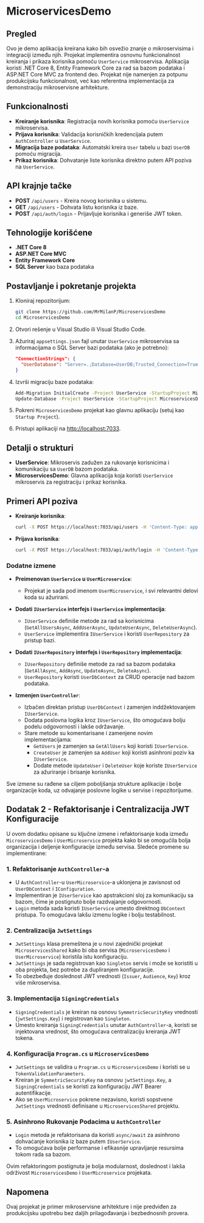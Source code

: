 # MicroservicesDemo

## Pregled
Ovo je demo aplikacija kreirana kako bih osvežio znanje o mikroservisima i integraciji između njih. Projekat implementira osnovnu funkcionalnost kreiranja i prikaza korisnika pomoću `UserService` mikroservisa. Aplikacija koristi .NET Core 8, Entity Framework Core za rad sa bazom podataka i ASP.NET Core MVC za frontend deo. Projekat nije namenjen za potpunu produkcijsku funkcionalnost, već kao referentna implementacija za demonstraciju mikroservisne arhitekture.

## Funkcionalnosti
- **Kreiranje korisnika**: Registracija novih korisnika pomoću `UserService` mikroservisa.
- **Prijava korisnika**: Validacija korisničkih kredencijala putem `AuthController` u `UserService`.
- **Migracija baze podataka**: Automatski kreira `User` tabelu u bazi `UserDB` pomoću migracija.
- **Prikaz korisnika**: Dohvatanje liste korisnika direktno putem API poziva na `UserService`.

## API krajnje tačke
- **POST** `/api/users` - Kreira novog korisnika u sistemu.
- **GET** `/api/users` - Dohvata listu korisnika iz baze.
- **POST** `/api/auth/login` - Prijavljuje korisnika i generiše JWT token.

## Tehnologije korišćene
- **.NET Core 8**
- **ASP.NET Core MVC**
- **Entity Framework Core**
- **SQL Server** kao baza podataka

## Postavljanje i pokretanje projekta
1. Kloniraj repozitorijum:
    ```bash
    git clone https://github.com/MrMilanP/MicroservicesDemo
    cd MicroservicesDemo
    ```

2. Otvori rešenje u Visual Studio ili Visual Studio Code.

3. Ažuriraj `appsettings.json` fajl unutar `UserService` mikroservisa sa informacijama o SQL Server bazi podataka (ako je potrebno):

    ```json
    "ConnectionStrings": {
      "UserDatabase": "Server=.;Database=UserDB;Trusted_Connection=True;"
    }
    ```

4. Izvrši migraciju baze podataka:
    ```bash
    Add-Migration InitialCreate -Project UserService -StartupProject MicroservicesDemo
    Update-Database -Project UserService -StartupProject MicroservicesDemo
    ```

5. Pokreni `MicroservicesDemo` projekat kao glavnu aplikaciju (setuj kao `Startup Project`).

6. Pristupi aplikaciji na [http://localhost:7033](http://localhost:7033).

## Detalji o strukturi
- **UserService**: Mikroservis zadužen za rukovanje korisnicima i komunikaciju sa `UserDB` bazom podataka.
- **MicroservicesDemo**: Glavna aplikacija koja koristi `UserService` mikroservis za registraciju i prikaz korisnika.

## Primeri API poziva
- **Kreiranje korisnika**:
    ```bash
    curl -X POST https://localhost:7033/api/users -H 'Content-Type: application/json' -d '{ "email": "test@example.com", "password": "Test123!" }'
    ```

- **Prijava korisnika**:
    ```bash
    curl -X POST https://localhost:7033/api/auth/login -H 'Content-Type: application/json' -d '{ "email": "test@example.com", "password": "Test123!" }'
    ```

### Dodatne izmene

- **Preimenovan `UserService` u `UserMicroservice`**:
  - Projekat je sada pod imenom `UserMicroservice`, i svi relevantni delovi koda su ažurirani.

- **Dodati `IUserService` interfejs i `UserService` implementacija**:
  - `IUserService` definiše metode za rad sa korisnicima (`GetAllUsersAsync`, `AddUserAsync`, `UpdateUserAsync`, `DeleteUserAsync`).
  - `UserService` implementira `IUserService` i koristi `UserRepository` za pristup bazi.

- **Dodati `IUserRepository` interfejs i `UserRepository` implementacija**:
  - `IUserRepository` definiše metode za rad sa bazom podataka (`GetAllAsync`, `AddAsync`, `UpdateAsync`, `DeleteAsync`).
  - `UserRepository` koristi `UserDbContext` za CRUD operacije nad bazom podataka.

- **Izmenjen `UserController`**:
  - Izbačen direktan pristup `UserDbContext` i zamenjen inddžektovanjem `IUserService`.
  - Dodata poslovna logika kroz `IUserService`, što omogućava bolju podelu odgovornosti i lakše održavanje.
  - Stare metode su komentarisane i zamenjene novim implementacijama:
    - `GetUsers` je zamenjen sa `GetAllUsers` koji koristi `IUserService`.
    - `CreateUser` je zamenjen sa `AddUser` koji koristi asinhroni poziv ka `IUserService`.
    - Dodate metode `UpdateUser` i `DeleteUser` koje koriste `IUserService` za ažuriranje i brisanje korisnika.

Sve izmene su rađene sa ciljem poboljšanja strukture aplikacije i bolje organizacije koda, uz odvajanje poslovne logike u servise i repozitorijume.


## Dodatak 2 - Refaktorisanje i Centralizacija JWT Konfiguracije

U ovom dodatku opisane su ključne izmene i refaktorisanje koda između `MicroservicesDemo` i `UserMicroservice` projekta kako bi se omogućila bolja organizacija i deljenje konfiguracije između servisa. Sledeće promene su implementirane:

### 1. Refaktorisanje `AuthController`-a
- U `AuthController`-u `UserMicroservice`-a uklonjena je zavisnost od `UserDbContext` i `IConfiguration`.
- Implementiran je `IUserService` kao apstrakcioni sloj za komunikaciju sa bazom, čime je postignuto bolje razdvajanje odgovornosti.
- `Login` metoda sada koristi `IUserService` umesto direktnog `DbContext` pristupa. To omogućava lakšu izmenu logike i bolju testabilnost.

### 2. Centralizacija `JwtSettings`
- `JwtSettings` klasa premeštena je u novi zajednički projekat `MicroservicesShared` kako bi oba servisa (`MicroservicesDemo` i `UserMicroservice`) koristila istu konfiguraciju.
- `JwtSettings` je sada registrovan kao `Singleton` servis i može se koristiti u oba projekta, bez potrebe za dupliranjem konfiguracije.
- To obezbeđuje doslednost JWT vrednosti (`Issuer`, `Audience`, `Key`) kroz više mikroservisa.

### 3. Implementacija `SigningCredentials`
- `SigningCredentials` je kreiran na osnovu `SymmetricSecurityKey` vrednosti (`jwtSettings.Key`) i registrovan kao `Singleton`.
- Umesto kreiranja `SigningCredentials` unutar `AuthController`-a, koristi se injektovana vrednost, što omogućava centralizaciju kreiranja JWT tokena.

### 4. Konfiguracija `Program.cs` u `MicroservicesDemo`
- `JwtSettings` se validira u `Program.cs` u `MicroservicesDemo` i koristi se u `TokenValidationParameters`.
- Kreiran je `SymmetricSecurityKey` na osnovu `jwtSettings.Key`, a `SigningCredentials` se koristi za konfiguraciju JWT Bearer autentifikacije.
- Ako se `UserMicroservice` pokrene nezavisno, koristi sopstvene `JwtSettings` vrednosti definisane u `MicroservicesShared` projektu.

### 5. Asinhrono Rukovanje Podacima u `AuthController`
- `Login` metoda je refaktorisana da koristi `async/await` za asinhrono dohvaćanje korisnika iz baze putem `IUserService`.
- To omogućava bolje performanse i efikasnije upravljanje resursima tokom rada sa bazom.

Ovim refaktoringom postignuta je bolja modularnost, doslednost i lakša održivost `MicroservicesDemo` i `UserMicroservice` projekata.


## Napomena
Ovaj projekat je primer mikroservisne arhitekture i nije predviđen za produkcijsku upotrebu bez daljih prilagođavanja i bezbednosnih provera.
